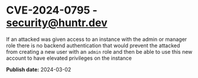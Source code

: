 # CVE-2024-0795 - security@huntr.dev

If an attacked was given access to an instance with the admin or manager role there is no backend authentication that would prevent the attacked from creating a new user with an `admin` role and then be able to use this new account to have elevated privileges on the instance

**Publish date:** 2024-03-02
